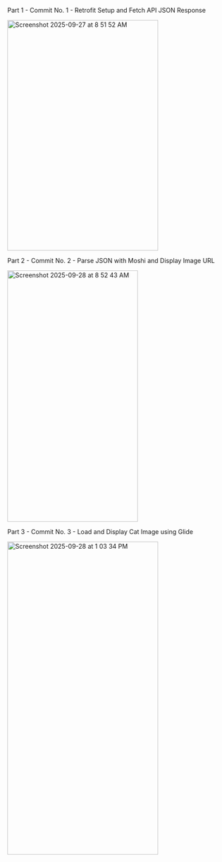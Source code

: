 Part 1 - Commit No. 1 - Retrofit Setup and Fetch API JSON Response

<img width="342" height="523" alt="Screenshot 2025-09-27 at 8 51 52 AM" src="https://github.com/user-attachments/assets/4c896dfa-76b3-43fe-905d-0919ea50dc61" />

Part 2 - Commit No. 2 - Parse JSON with Moshi and Display Image URL

<img width="296" height="570" alt="Screenshot 2025-09-28 at 8 52 43 AM" src="https://github.com/user-attachments/assets/5d9b522c-5a9b-4756-9b08-94ec98294ca2" />

Part 3 - Commit No. 3 - Load and Display Cat Image using Glide

<img width="342" height="710" alt="Screenshot 2025-09-28 at 1 03 34 PM" src="https://github.com/user-attachments/assets/7837acb8-57b6-49a8-8f82-e76fb56e951c" />

